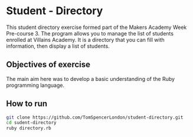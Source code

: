 Student - Directory
===
This student directory exercise formed part of the Makers Academy Week Pre-course 3. The program allows you to manage the list of students enrolled at Villains Academy. It is a directory that you can fill with information, then display a list of students.  

Objectives of exercise
----

The main aim here was to develop a basic understanding of the Ruby programming language.

How to run
----
```sh
git clone https://github.com/TomSpencerLondon/student-directory.git
cd sudent-directory
ruby directory.rb
```
